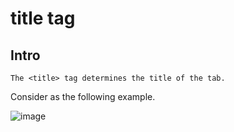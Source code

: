 # title tag
## Intro

    The <title> tag determines the title of the tab.
    
Consider as the following example.
  
![image](https://user-images.githubusercontent.com/75050655/236369520-056f21d3-e08a-444a-8e36-7645088a499f.png)

